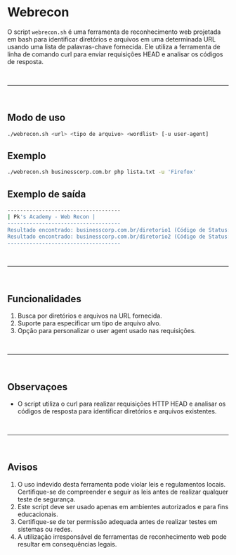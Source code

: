 # Webrecon

O script ```webrecon.sh``` é uma ferramenta de reconhecimento web projetada em bash para identificar diretórios e arquivos em uma determinada URL usando uma lista de palavras-chave fornecida. Ele utiliza a ferramenta de linha de comando curl para enviar requisições HEAD e analisar os códigos de resposta.

<br>

---

<br>

## **Modo de uso**

```bash
./webrecon.sh <url> <tipo de arquivo> <wordlist> [-u user-agent]
```

## **Exemplo**

```bash
./webrecon.sh businesscorp.com.br php lista.txt -u 'Firefox'
```

## **Exemplo de saída**

```bash
------------------------------------
| Pk's Academy - Web Recon |
------------------------------------
Resultado encontrado: businesscorp.com.br/diretorio1 (Código de Status: 200)
Resultado encontrado: businesscorp.com.br/diretorio2 (Código de Status: 301)
------------------------------------
```

<br>

---

<br>

## **Funcionalidades**

1. Busca por diretórios e arquivos na URL fornecida.
2. Suporte para especificar um tipo de arquivo alvo.
3. Opção para personalizar o user agent usado nas requisições.

<br>

---

<br>

## **Observaçoes**

* O script utiliza o curl para realizar requisições HTTP HEAD e analisar os códigos de resposta para identificar diretórios e arquivos existentes.

<br>

---

<br>

## **Avisos**

1. O uso indevido desta ferramenta pode violar leis e regulamentos locais. Certifique-se de compreender e seguir as leis antes de realizar qualquer teste de segurança.
2. Este script deve ser usado apenas em ambientes autorizados e para fins educacionais.
3. Certifique-se de ter permissão adequada antes de realizar testes em sistemas ou redes.
4. A utilização irresponsável de ferramentas de reconhecimento web pode resultar em consequências legais.


























